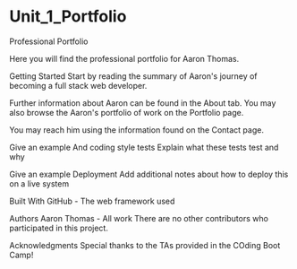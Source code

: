 # Unit_1_Portfolio
Professional Portfolio

Here you will find the professional portfolio for Aaron Thomas. 

Getting Started
Start by reading the summary of Aaron's journey of becoming a full stack web developer. 

Further information about Aaron can be found in the About tab.
You may also browse the Aaron's portfolio of work on the Portfolio page. 

You may reach him using the information found on the Contact page.



Give an example
And coding style tests
Explain what these tests test and why

Give an example
Deployment
Add additional notes about how to deploy this on a live system

Built With
GitHub - The web framework used

Authors
Aaron Thomas - All work 
There are no other contributors who participated in this project.


Acknowledgments
Special thanks to the TAs provided in the COding Boot Camp!